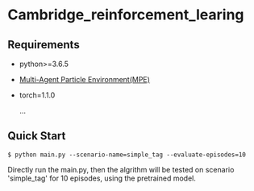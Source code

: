 # Cambridge_reinforcement_learing

## Requirements

- python>=3.6.5

- [Multi-Agent Particle Environment(MPE)](https://github.com/openai/multiagent-particle-envs)

- torch=1.1.0

  …

## Quick Start

```shell
$ python main.py --scenario-name=simple_tag --evaluate-episodes=10
```

Directly run the main.py, then the algrithm will be tested on scenario 'simple_tag' for 10 episodes, using the pretrained model.
